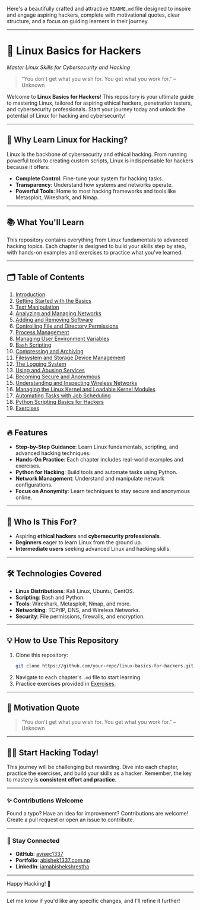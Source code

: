 Here's a beautifully crafted and attractive `README.md` file designed to inspire and engage aspiring hackers, complete with motivational quotes, clear structure, and a focus on guiding learners in their journey.

---

# 🐧 **Linux Basics for Hackers**  
*Master Linux Skills for Cybersecurity and Hacking*

> "You don't get what you wish for. You get what you work for." – Unknown  

Welcome to **Linux Basics for Hackers**! This repository is your ultimate guide to mastering Linux, tailored for aspiring ethical hackers, penetration testers, and cybersecurity professionals. Start your journey today and unlock the potential of Linux for hacking and cybersecurity!

---

## 🚀 **Why Learn Linux for Hacking?**

Linux is the backbone of cybersecurity and ethical hacking. From running powerful tools to creating custom scripts, Linux is indispensable for hackers because it offers:
- **Complete Control**: Fine-tune your system for hacking tasks.
- **Transparency**: Understand how systems and networks operate.
- **Powerful Tools**: Home to most hacking frameworks and tools like Metasploit, Wireshark, and Nmap.

---

## 📚 **What You'll Learn**

This repository contains everything from Linux fundamentals to advanced hacking topics. Each chapter is designed to build your skills step by step, with hands-on examples and exercises to practice what you've learned.

---

## 🗂️ **Table of Contents**

1. [Introduction](chapter-1-introduction.md)
2. [Getting Started with the Basics](chapter-2-getting-started-with-the-basics.md)
3. [Text Manipulation](chapter-3-text-manipulation.md)
4. [Analyzing and Managing Networks](chapter-4-analyzing-and-managing-networks.md)
5. [Adding and Removing Software](chapter-5-adding-and-removing-software.md)
6. [Controlling File and Directory Permissions](chapter-6-controlling-file-and-directory-permissions.md)
7. [Process Management](chapter-7-process-management.md)
8. [Managing User Environment Variables](chapter-8-managing-user-environment-variables.md)
9. [Bash Scripting](chapter-9-bash-scripting.md)
10. [Compressing and Archiving](chapter-10-compressing-and-archiving.md)
11. [Filesystem and Storage Device Management](chapter-11-filesystem-and-storage-device-management.md)
12. [The Logging System](chapter-12-the-logging-system.md)
13. [Using and Abusing Services](chapter-13-using-and-abusing-services.md)
14. [Becoming Secure and Anonymous](chapter-14-becoming-secure-and-anonymous.md)
15. [Understanding and Inspecting Wireless Networks](chapter-15-understanding-and-inspecting-wireless-networks.md)
16. [Managing the Linux Kernel and Loadable Kernel Modules](chapter-16-managing-the-linux-kernel-and-loadable-kernel-modules.md)
17. [Automating Tasks with Job Scheduling](chapter-17-automating-tasks-with-job-scheduling.md)
18. [Python Scripting Basics for Hackers](chapter-18-python-scripting-basics-for-hackers.md)
19. [Exercises](chapter-19-exercises.md)

---

## 🔥 **Features**

- **Step-by-Step Guidance**: Learn Linux fundamentals, scripting, and advanced hacking techniques.
- **Hands-On Practice**: Each chapter includes real-world examples and exercises.
- **Python for Hacking**: Build tools and automate tasks using Python.
- **Network Management**: Understand and manipulate network configurations.
- **Focus on Anonymity**: Learn techniques to stay secure and anonymous online.

---

## 📌 **Who Is This For?**

- Aspiring **ethical hackers** and **cybersecurity professionals**.
- **Beginners** eager to learn Linux from the ground up.
- **Intermediate users** seeking advanced Linux and hacking skills.

---

## 🛠️ **Technologies Covered**

- **Linux Distributions**: Kali Linux, Ubuntu, CentOS.
- **Scripting**: Bash and Python.
- **Tools**: Wireshark, Metasploit, Nmap, and more.
- **Networking**: TCP/IP, DNS, and Wireless Networks.
- **Security**: File permissions, firewalls, and encryption.

---

## 💡 **How to Use This Repository**

1. Clone this repository:
   ```bash
   git clone https://github.com/your-repo/linux-basics-for-hackers.git
   ```
2. Navigate to each chapter's `.md` file to start learning.
3. Practice exercises provided in [Exercises](chapter-19-exercises.md).

---

## 🌟 **Motivation Quote**

> "You don't get what you wish for. You get what you work for." – Unknown  

---

## 🧑‍💻 **Start Hacking Today!**

This journey will be challenging but rewarding. Dive into each chapter, practice the exercises, and build your skills as a hacker. Remember, the key to mastery is **consistent effort and practice**.

---

### ✨ **Contributions Welcome**

Found a typo? Have an idea for improvement? Contributions are welcome! Create a pull request or open an issue to contribute.

---

### 📧 **Stay Connected**

- **GitHub**: [avisec1337](https://github.com/avisec1337)
- **Portfolio**: [abishek1337.com.np](https://abishek1337.com.np/)
- **LinkedIn**: [iamabishekshrestha](https://www.linkedin.com/in/iamabishekshrestha/)

---

Happy Hacking! 🚀

--- 

Let me know if you'd like any specific changes, and I'll refine it further!
